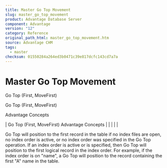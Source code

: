 ```yaml
---
title: Master Go Top Movement
slug: master_go_top_movement
product: Advantage Database Server
component: Advantage
version: "12"
category: Reference
original_path_html: master_go_top_movement.htm
source: Advantage CHM
tags:
  - master
checksum: 01550284a264ed3b0471c39e817dcfc143cd7a7a
---
```


# Master Go Top Movement

Go Top (First, MoveFirst)

Go Top (First, MoveFirst)

Advantage Concepts

| Go Top (First, MoveFirst)  Advantage Concepts |  |  |  |  |

Go Top will position to the first record in the table if no index files are open, no index order is active, or no index order was specified in the Go Top operation. If an index order is active or is specified, then Go Top will position to the first logical record in the index order. For example, if the index order is on "name", a Go Top will position to the record containing the first "A" name in the table.

